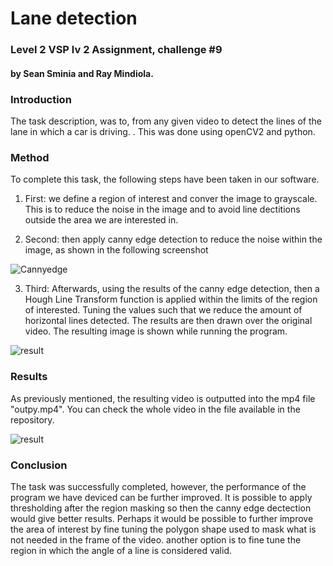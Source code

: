 # Lane detection
### Level 2 VSP lv 2 Assignment, challenge #9 
#### by Sean Sminia and Ray Mindiola.
 
 
###  Introduction
The task description, was to, from any given video to detect the lines of the lane in which a car is driving. . This was done using openCV2 and python. 

### Method

To complete this task, the following steps have been taken in our software. 

1) First: we define a region of interest and conver the image to grayscale. This is to reduce the noise in the image and to avoid line dectitions outside the area we are interested in. 

2) Second: then apply canny edge detection to reduce the noise within the image, as shown in the following screenshot

![Cannyedge](https://i.imgur.com/Dqwp8NR.png)

3) Third: Afterwards, using the results of the canny edge detection, then a Hough Line Transform function is applied within the limits of the region of interested. Tuning the values such that we reduce the amount of horizontal lines detected. The results are then drawn over the original video. The resulting image is shown while running the program.

![result](https://i.imgur.com/PVctC1Y.png)

### Results
As previously mentioned, the resulting video is outputted into the mp4 file "outpy.mp4". You can check the whole video in the file available in the repository.

![result](result.gif)

### Conclusion
The task was successfully completed, however, the performance of the program we have deviced can be further improved. It is possible to apply thresholding after the region masking so then the canny edge dectection would give better results. Perhaps it would be possible to further improve the area of interest by fine tuning the polygon shape used to mask what is not needed in the frame of the video. another option is to fine tune the region in which the angle of a line is considered valid.
 
